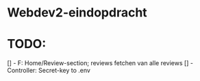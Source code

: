 # Webdev2-eindopdracht
 
# TODO:
[] - F: Home/Review-section; reviews fetchen van alle reviews 
[] - Controller: Secret-key to .env